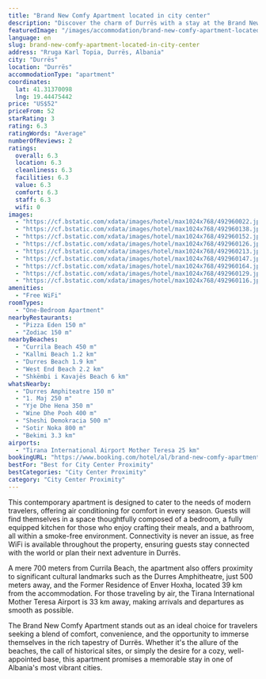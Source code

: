 ```yaml
---
title: "Brand New Comfy Apartment located in city center"
description: "Discover the charm of Durrës with a stay at the Brand New Comfy Apartment, a modern retreat situated in the heart of the city."
featuredImage: "/images/accommodation/brand-new-comfy-apartment-located-in-city-center-492960022.jpg"
language: en
slug: brand-new-comfy-apartment-located-in-city-center
address: "Rruga Karl Topia, Durrës, Albania"
city: "Durrës"
location: "Durrës"
accommodationType: "apartment"
coordinates:
  lat: 41.31370098
  lng: 19.44475442
price: "US$52"
priceFrom: 52
starRating: 3
rating: 6.3
ratingWords: "Average"
numberOfReviews: 2
ratings:
  overall: 6.3
  location: 6.3
  cleanliness: 6.3
  facilities: 6.3
  value: 6.3
  comfort: 6.3
  staff: 6.3
  wifi: 0
images:
  - "https://cf.bstatic.com/xdata/images/hotel/max1024x768/492960022.jpg?k=870ea0f0a6ac1a6451e2f6e782fdb02994728b7655b717de5dc333c76a5fce83&o=&hp=1"
  - "https://cf.bstatic.com/xdata/images/hotel/max1024x768/492960138.jpg?k=b6d9eb6792193908c5b2f9280b053b243ce2fb108dd891784401e4eaf1cb6453&o=&hp=1"
  - "https://cf.bstatic.com/xdata/images/hotel/max1024x768/492960152.jpg?k=cc1c2e156ade05279d17119984bfd1b0eaaeffc6db81a456f11ede9f4bf5a28e&o=&hp=1"
  - "https://cf.bstatic.com/xdata/images/hotel/max1024x768/492960126.jpg?k=6e6c6d80d02e1165b732315dbc5aa657d770d3fec191eeaf3526cf1c8ee38504&o=&hp=1"
  - "https://cf.bstatic.com/xdata/images/hotel/max1024x768/492960213.jpg?k=38e0396fb0fca161e519b0ef700298fae349bce037c23e8ce4f1120d5888ae28&o=&hp=1"
  - "https://cf.bstatic.com/xdata/images/hotel/max1024x768/492960147.jpg?k=e23caad3acb29c211b51bdd5c9604a3a7fe8b1e454e90875271bc7ce7a3600b5&o=&hp=1"
  - "https://cf.bstatic.com/xdata/images/hotel/max1024x768/492960164.jpg?k=a44d02f79f4f605a83e7aaa52b1b7df4a1373abe85936d4db6dabfd68dec1109&o=&hp=1"
  - "https://cf.bstatic.com/xdata/images/hotel/max1024x768/492960129.jpg?k=1bc926fee5a0217f62b78b11c4f713d667ed8bf954607dca32afbd9c4c3d1637&o=&hp=1"
  - "https://cf.bstatic.com/xdata/images/hotel/max1024x768/492960116.jpg?k=3ebccc450981949a878521a839103e0a4a500d74fd038c017bd6433cc49a56fe&o=&hp=1"
amenities:
  - "Free WiFi"
roomTypes:
  - "One-Bedroom Apartment"
nearbyRestaurants:
  - "Pizza Eden 150 m"
  - "Zodiac 150 m"
nearbyBeaches:
  - "Currila Beach 450 m"
  - "Kallmi Beach 1.2 km"
  - "Durres Beach 1.9 km"
  - "West End Beach 2.2 km"
  - "Shkëmbi i Kavajës Beach 6 km"
whatsNearby:
  - "Durres Amphiteatre 150 m"
  - "1. Maj 250 m"
  - "Yje Dhe Hena 350 m"
  - "Wine Dhe Pooh 400 m"
  - "Sheshi Demokracia 500 m"
  - "Sotir Noka 800 m"
  - "Bekimi 3.3 km"
airports:
  - "Tirana International Airport Mother Teresa 25 km"
bookingURL: "https://www.booking.com/hotel/al/brand-new-comfy-apartment-located-in-city-center.en-gb.html?aid=8035640"
bestFor: "Best for City Center Proximity"
bestCategories: "City Center Proximity"
category: "City Center Proximity"
---
```


This contemporary apartment is designed to cater to the needs of modern travelers, offering air conditioning for comfort in every season. Guests will find themselves in a space thoughtfully composed of a bedroom, a fully equipped kitchen for those who enjoy crafting their meals, and a bathroom, all within a smoke-free environment. Connectivity is never an issue, as free WiFi is available throughout the property, ensuring guests stay connected with the world or plan their next adventure in Durrës.

A mere 700 meters from Currila Beach, the apartment also offers proximity to significant cultural landmarks such as the Durres Amphitheatre, just 500 meters away, and the Former Residence of Enver Hoxha, located 39 km from the accommodation. For those traveling by air, the Tirana International Mother Teresa Airport is 33 km away, making arrivals and departures as smooth as possible.

The Brand New Comfy Apartment stands out as an ideal choice for travelers seeking a blend of comfort, convenience, and the opportunity to immerse themselves in the rich tapestry of Durrës. Whether it's the allure of the beaches, the call of historical sites, or simply the desire for a cozy, well-appointed base, this apartment promises a memorable stay in one of Albania's most vibrant cities.